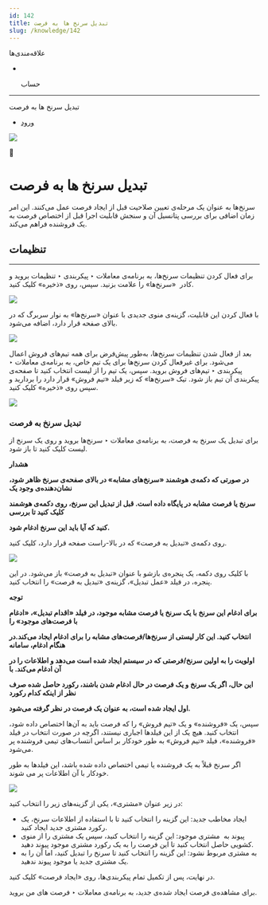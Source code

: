 ```yaml
---
id: 142
title: تبدیل سرنخ ها به فرصت
slug: /knowledge/142
---
```


 
  علاقه‌مندی‌ها
* [​](./142)

  حساب

---

 

تبدیل سرنخ ها به فرصت

- [ورود](/web/login?redirect=/knowledge/article/142)

![](https://odoofarsi.com/web/image/2651?access_token=df63284b-6b0a-4c5d-8cae-c8ebcbb4e0c2)

📖

# تبدیل سرنخ ها به فرصت

سرنخ‌ها به عنوان یک مرحله‌ی تعیین صلاحیت قبل از ایجاد فرصت عمل می‌کنند. این امر زمان اضافی برای بررسی پتانسیل آن و سنجش قابلیت اجرا قبل از اختصاص فرصت به یک فروشنده فراهم می‌کند.

## **تنظیمات**

---

برای فعال کردن تنظیمات سرنخ‌ها، به برنامه‌ی معاملات ‣ پیکربندی ‣ تنظیمات بروید و کادر  «سرنخ‌ها» را علامت بزنید. سپس، روی «ذخیره» کلیک کنید.

![](https://odoofarsi.com/web/image/1345-732eeea7/Screen%20Shot%202024-07-18%20at%2010.38.29%20AM.png?access_token=b5d5fbae-1745-42b5-b8f3-fcae2e9f36f5)

با فعال کردن این قابلیت، گزینه‌ی منوی جدیدی با عنوان «سرنخ‌ها» به نوار سربرگ که در بالای صفحه قرار دارد، اضافه می‌شود.

![](https://odoofarsi.com/web/image/1346-928c71fa/image.png?access_token=32a09e3a-661b-411e-b3ef-423dbe83025f)

بعد از فعال شدن تنظیمات سرنخ‌ها، به‌طور پیش‌فرض برای همه تیم‌های فروش اعمال می‌شود. برای غیرفعال کردن سرنخ‌ها برای یک تیم خاص، به برنامه‌ی معاملات ‣ پیکربندی ‣ تیم‌های فروش بروید. سپس، یک تیم را از لیست انتخاب کنید تا صفحه‌ی پیکربندی آن تیم باز شود. تیک‌ «سرنخ‌ها» که زیر فیلد «تیم فروش» قرار دارد را بردارید و سپس روی «ذخیره» کلیک کنید.

![](https://odoofarsi.com/web/image/1347-003d0b75/Screen%20Shot%202024-07-18%20at%2010.41.49%20AM.png?access_token=e3450f53-5049-433e-b0fb-d1cc083e21b9)

### **تبدیل سرنخ به فرصت**

برای تبدیل یک سرنخ به فرصت، به برنامه‌ی معاملات ‣ سرنخ‌ها بروید و روی یک سرنخ از لیست کلیک کنید تا باز شود.

**هشدار**

**در صورتی که دکمه‌ی هوشمند «سرنخ‌های مشابه» در بالای صفحه‌ی سرنخ ظاهر شود، نشان‌دهنده‌ی وجود یک**

**سرنخ یا فرصت مشابه در پایگاه داده است. قبل از تبدیل این سرنخ، روی دکمه‌ی هوشمند کلیک کنید تا بررسی**

**کنید که آیا باید این سرنخ ادغام شود.**

روی دکمه‌ی «تبدیل به فرصت» که در بالا-راست صفحه قرار دارد، کلیک کنید.

![](https://odoofarsi.com/web/image/1348-653c630b/image.png?access_token=310e5476-581b-4321-a228-506dc9d12a45)

با کلیک روی دکمه، یک پنجره‌ی بازشو با عنوان «تبدیل به فرصت» باز می‌شود. در این پنجره، در فیلد «عمل تبدیل»، گزینه‌ی «تبدیل به فرصت» را انتخاب کنید.

**توجه**

**برای ادغام این سرنخ با یک سرنخ یا فرصت مشابه موجود، در فیلد «اقدام تبدیل»، «ادغام با فرصت‌های موجود» را**

**انتخاب کنید. این کار لیستی از سرنخ‌ها/فرصت‌های مشابه را برای ادغام ایجاد می‌کند.در هنگام ادغام، سامانه**

**اولویت را به اولین سرنخ/فرصتی که در سیستم ایجاد شده است می‌دهد و اطلاعات را در آن ادغام می‌کند. با**

**این حال، اگر یک سرنخ و یک فرصت در حال ادغام شدن باشند، رکورد حاصل شده صرف نظر از اینکه کدام رکورد**

**اول ایجاد شده است، به عنوان یک فرصت در نظر گرفته می‌شود.**

سپس، یک «فروشنده» و یک «تیم فروش» را که فرصت باید به آن‌ها اختصاص داده شود، انتخاب کنید. هیچ یک از این فیلدها اجباری نیستند، اگرچه در صورت انتخاب در فیلد «فروشنده»، فیلد «تیم فروش» به طور خودکار بر اساس انتساب‌های تیمی فروشنده پر می‌شود.

اگر سرنخ قبلاً به یک فروشنده یا تیمی اختصاص داده شده باشد، این فیلدها به طور خودکار با آن اطلاعات پر می شوند.

![](https://odoofarsi.com/web/image/1349-856c8f55/image.png?access_token=e0d202a4-4366-4cbb-a4ff-7d1e39afd175)

در زیر عنوان «مشتری»، یکی از گزینه‌های زیر را انتخاب کنید:

* ایجاد مخاطب جدید: این گزینه را انتخاب کنید تا با استفاده از اطلاعات سرنخ، یک رکورد مشتری جدید ایجاد کنید.
* پیوند به  مشتری موجود: این گزینه را انتخاب کنید، سپس یک مشتری را از منوی کشویی حاصل انتخاب کنید تا این فرصت را به یک رکورد مشتری موجود پیوند دهید.
* به مشتری مربوط نشود: این گزینه را انتخاب کنید تا سرنخ را تبدیل کنید، اما آن را به یک مشتری جدید یا موجود پیوند ندهید.

در نهایت، پس از تکمیل تمام پیکربندی‌ها، روی «ایجاد فرصت» کلیک کنید.

برای مشاهده‌ی فرصت ایجاد شده‌ی جدید، به برنامه‌ی معاملات ‣ فرصت های من بروید.